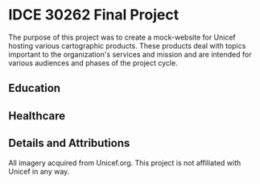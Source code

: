 # IDCE 30262 Final Project
The purpose of this project was to create a mock-website for Unicef hosting various cartographic products. These products deal with topics important to the organization's services and mission and are intended for various audiences and phases of the project cycle.

## Education


## Healthcare


## Details and Attributions
All imagery acquired from Unicef.org. This project is not affiliated with Unicef in any way.
